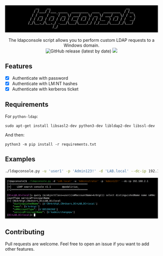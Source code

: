 ![](./.github/banner.png)

<p align="center">
  The ldapconsole script allows you to perform custom LDAP requests to a Windows domain.
  <br>
  <img alt="GitHub release (latest by date)" src="https://img.shields.io/github/v/release/p0dalirius/ldapconsole">
  <a href="https://twitter.com/intent/follow?screen_name=podalirius_" title="Follow"><img src="https://img.shields.io/twitter/follow/podalirius_?label=Podalirius&style=social"></a>
  <br>
</p>

## Features

 - [x] Authenticate with password
 - [x] Authenticate with LM:NT hashes
 - [x] Authenticate with kerberos ticket

## Requirements

For `python-ldap`:

```
sudo apt-get install libsasl2-dev python3-dev libldap2-dev libssl-dev
```

And then:

```
python3 -m pip install -r requirements.txt
```

## Examples

```sh
./ldapconsole.py -u 'user1' -p 'Admin123!' -d 'LAB.local' --dc-ip 192.168.2.1
```

![](./.github/example.png)

## Contributing

Pull requests are welcome. Feel free to open an issue if you want to add other features.
